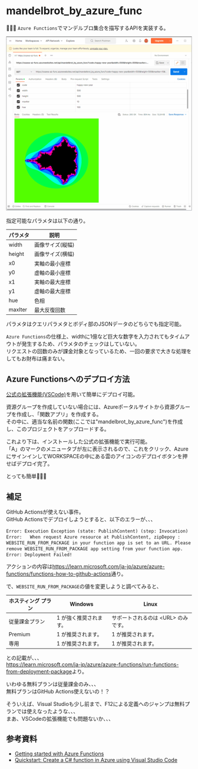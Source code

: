 # mandelbrot_by_azure_func

🐧🐧🐧 `Azure Functions`でマンデルブロ集合を描写するAPIを実装する。  

![成果物](.development/img/fruit.gif)  

指定可能なパラメタは以下の通り。  

| パラメタ | 説明 |
| ---- | ---- |
| width | 画像サイズ(縦幅) |
| height | 画像サイズ(横幅) |
| x0 | 実軸の最小座標 |
| y0 | 虚軸の最小座標 |
| x1 | 実軸の最大座標 |
| y1 | 虚軸の最大座標 |
| hue | 色相 |
| maxIter | 最大反復回数 |

パラメタはクエリパラメタとボディ部のJSONデータのどちらでも指定可能。  

`Azure Functions`の仕様上、widthに1億など巨大な数字を入力されてもタイムアウトが発生するため、パラメタのチェックはしていない。  
リクエストの回数のみが課金対象となっているため、一回の要求で大きな処理をしてもお財布は痛まない。  

## Azure Functionsへのデプロイ方法

[公式の拡張機能(VSCode)](https://marketplace.visualstudio.com/items?itemName=ms-azuretools.vscode-azurefunctions)を用いて簡単にデプロイ可能。  

資源グループを作成していない場合には、Azureポータルサイトから資源グループを作成し、「関数アプリ」を作成する。  
その中に、適当な名前の関数(ここでは"mandelbrot_by_azure_func")を作成し、このプロジェクトをアップロードする。  

これより下は、インストールした公式の拡張機能で実行可能。  
「A」のマークのメニュータブが左に表示されるので、これをクリック、AzureにサインインしてWORKSPACEの中にある雲のアイコンのデプロイボタンを押せばデプロイ完了。  

とっても簡単🐙🐙🐙  

## 補足

GitHub Actionsが使えない事件。  
GitHub Actionsでデプロイしようとすると、以下のエラーが、、、  

```console
Error: Execution Exception (state: PublishContent) (step: Invocation)
Error:   When request Azure resource at PublishContent, zipDepoy : WEBSITE_RUN_FROM_PACKAGE in your function app is set to an URL. Please remove WEBSITE_RUN_FROM_PACKAGE app setting from your function app.
Error: Deployment Failed!
```

アクションの内容は<https://learn.microsoft.com/ja-jp/azure/azure-functions/functions-how-to-github-actions>通り。  

で、`WEBSITE_RUN_FROM_PACKAGE`の値を変更しようと調べてみると、

|ホスティング プラン | Windows | Linux |
| ---- | ---- | ---- |
| 従量課金プラン | 1 が強く推奨されます。 | サポートされるのは \<URL\> のみです。 |
| Premium | 1 が推奨されます。 | 1 が推奨されます。 |
| 専用 | 1 が推奨されます。 | 1 が推奨されます。 |

との記載が、、、  
<https://learn.microsoft.com/ja-jp/azure/azure-functions/run-functions-from-deployment-package>より。  

いわゆる無料プランは従量課金のみ、、、  
無料プランはGitHub Actions使えないの！？  

そういえば、Visual Studioも少し前まで、F12による定義へのジャンプは無料プランでは使えなったような、、、  
まあ、VSCodeの拡張機能でも問題ないか、、、  

## 参考資料

- [Getting started with Azure Functions](https://learn.microsoft.com/en-us/azure/azure-functions/functions-get-started?pivots=programming-language-csharp)
- [Quickstart: Create a C# function in Azure using Visual Studio Code](https://learn.microsoft.com/en-us/azure/azure-functions/create-first-function-vs-code-csharp)
